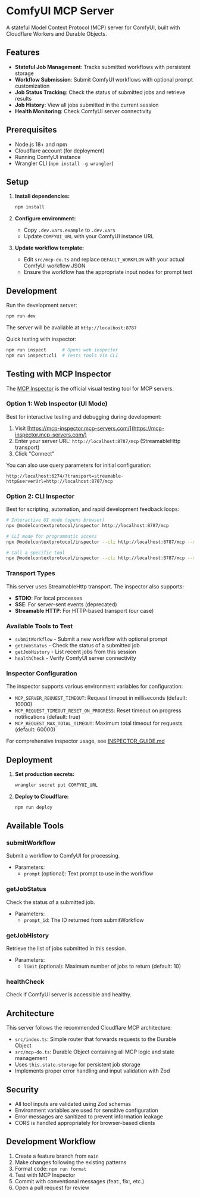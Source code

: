 # ComfyUI MCP Server

A stateful Model Context Protocol (MCP) server for ComfyUI, built with Cloudflare Workers and Durable Objects.

## Features

- **Stateful Job Management**: Tracks submitted workflows with persistent storage
- **Workflow Submission**: Submit ComfyUI workflows with optional prompt customization
- **Job Status Tracking**: Check the status of submitted jobs and retrieve results
- **Job History**: View all jobs submitted in the current session
- **Health Monitoring**: Check ComfyUI server connectivity

## Prerequisites

- Node.js 18+ and npm
- Cloudflare account (for deployment)
- Running ComfyUI instance
- Wrangler CLI (`npm install -g wrangler`)

## Setup

1. **Install dependencies:**
   ```bash
   npm install
   ```

2. **Configure environment:**
   - Copy `.dev.vars.example` to `.dev.vars`
   - Update `COMFYUI_URL` with your ComfyUI instance URL

3. **Update workflow template:**
   - Edit `src/mcp-do.ts` and replace `DEFAULT_WORKFLOW` with your actual ComfyUI workflow JSON
   - Ensure the workflow has the appropriate input nodes for prompt text

## Development

Run the development server:
```bash
npm run dev
```

The server will be available at `http://localhost:8787`

Quick testing with inspector:
```bash
npm run inspect      # Opens web inspector
npm run inspect:cli  # Tests tools via CLI
```

## Testing with MCP Inspector

The [MCP Inspector](https://github.com/modelcontextprotocol/inspector) is the official visual testing tool for MCP servers.

### Option 1: Web Inspector (UI Mode)
Best for interactive testing and debugging during development:

1. Visit [https://mcp-inspector.mcp-servers.com/](https://mcp-inspector.mcp-servers.com/)
2. Enter your server URL: `http://localhost:8787/mcp` (StreamableHttp transport)
3. Click "Connect"

You can also use query parameters for initial configuration:
```
http://localhost:6274/?transport=streamable-http&serverUrl=http://localhost:8787/mcp
```

### Option 2: CLI Inspector
Best for scripting, automation, and rapid development feedback loops:

```bash
# Interactive UI mode (opens browser)
npx @modelcontextprotocol/inspector http://localhost:8787/mcp

# CLI mode for programmatic access
npx @modelcontextprotocol/inspector --cli http://localhost:8787/mcp --method tools/list

# Call a specific tool
npx @modelcontextprotocol/inspector --cli http://localhost:8787/mcp --method tools/call --tool-name submitWorkflow --tool-arg prompt="beautiful sunset"
```

### Transport Types
This server uses StreamableHttp transport. The inspector also supports:
- **STDIO**: For local processes
- **SSE**: For server-sent events (deprecated)
- **Streamable HTTP**: For HTTP-based transport (our case)

### Available Tools to Test
- `submitWorkflow` - Submit a new workflow with optional prompt
- `getJobStatus` - Check the status of a submitted job
- `getJobHistory` - List recent jobs from this session
- `healthCheck` - Verify ComfyUI server connectivity

### Inspector Configuration
The inspector supports various environment variables for configuration:
- `MCP_SERVER_REQUEST_TIMEOUT`: Request timeout in milliseconds (default: 10000)
- `MCP_REQUEST_TIMEOUT_RESET_ON_PROGRESS`: Reset timeout on progress notifications (default: true)
- `MCP_REQUEST_MAX_TOTAL_TIMEOUT`: Maximum total timeout for requests (default: 60000)

For comprehensive inspector usage, see [INSPECTOR_GUIDE.md](./INSPECTOR_GUIDE.md)

## Deployment

1. **Set production secrets:**
   ```bash
   wrangler secret put COMFYUI_URL
   ```

2. **Deploy to Cloudflare:**
   ```bash
   npm run deploy
   ```

## Available Tools

### submitWorkflow
Submit a workflow to ComfyUI for processing.
- Parameters:
  - `prompt` (optional): Text prompt to use in the workflow

### getJobStatus
Check the status of a submitted job.
- Parameters:
  - `prompt_id`: The ID returned from submitWorkflow

### getJobHistory
Retrieve the list of jobs submitted in this session.
- Parameters:
  - `limit` (optional): Maximum number of jobs to return (default: 10)

### healthCheck
Check if ComfyUI server is accessible and healthy.

## Architecture

This server follows the recommended Cloudflare MCP architecture:
- `src/index.ts`: Simple router that forwards requests to the Durable Object
- `src/mcp-do.ts`: Durable Object containing all MCP logic and state management
- Uses `this.state.storage` for persistent job storage
- Implements proper error handling and input validation with Zod

## Security

- All tool inputs are validated using Zod schemas
- Environment variables are used for sensitive configuration
- Error messages are sanitized to prevent information leakage
- CORS is handled appropriately for browser-based clients

## Development Workflow

1. Create a feature branch from `main`
2. Make changes following the existing patterns
3. Format code: `npm run format`
4. Test with MCP Inspector
5. Commit with conventional messages (feat:, fix:, etc.)
6. Open a pull request for review
